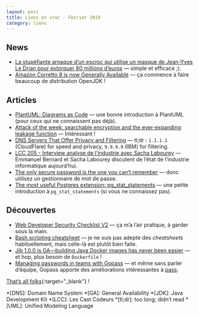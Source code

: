```yaml
---
layout: post
title: Liens en vrac - Février 2019
category: liens
---
```


## News

- [La stupéfiante arnaque d’un escroc qui utilise un masque de Jean-Yves Le Drian pour extorquer 80 millions d’euros](https://www.ladepeche.fr/2019/02/14/la-stupefiante-arnaque-dun-escroc-qui-utilise-un-masque-de-jean-yves-le-drian-pour-extorquer-80-millions-deuros,8014877.php)
  — simple et efficace ;).
- [Amazon Corretto 8 is now Generally Available](https://dzone.com/articles/amazon-corretto-8-1)
  — ça commence à faire beaucoup de distribution OpenJDK !

## Articles

- [PlantUML: Diagrams as Code](https://tech.olx.com/plantuml-diagrams-as-code-93773b394cd9)
  — une bonne introduction à PlantUML (pour ceux qui ne connaissent pas déjà).
- [Attack of the week: searchable encryption and the ever-expanding leakage function](https://blog.cryptographyengineering.com/2019/02/11/attack-of-the-week-searchable-encryption-and-the-ever-expanding-leakage-function/)
  — Intéressant !
- [DNS Servers That Offer Privacy and Filtering](https://danielmiessler.com/blog/dns-servers-you-should-have-memorized/)
  — tl;dr : `1.1.1.1` (CloudFlare) for speed and privacy, `9.9.9.9` (IBM) for filtering.
- [LCC 205 - Interview analyse de l’industrie avec Sacha Labourey](https://lescastcodeurs.com/2019/02/21/lcc-205-interview-analyse-de-l-industrie-avec-sacha-labourey/)
  — Emmanuel Bernard et Sacha Labourey discutent de l’état de l’industrie informatique aujourd’hui.
- [The only secure password is the one you can’t remember](https://www.troyhunt.com/only-secure-password-is-one-you-cant/)
  — donc utilisez un gestionnaire de mot de passe.
- [The most useful Postgres extension: pg_stat_statements](https://www.citusdata.com/blog/2019/02/08/the-most-useful-postgres-extension-pg-stat-statements/)
  — une petite introduction à `pg_stat_statements` (si vous ne connaissez pas).

## Découvertes

- [Web Developer Security Checklist V2](https://www.sensedeep.com/blog/posts/stories/web-developer-security-checklist.html)
  — ça m’a l’air pratique, à garder sous la main.
- [Bash scripting cheatsheet](https://devhints.io/bash)
  — je ne suis pas adepte des _cheatsheets_ habituellement, mais celle-là est plutôt bien faite.
- [Jib 1.0.0 is GA—building Java Docker images has never been easier](https://cloud.google.com/blog/products/application-development/jib-1-0-0-is-ga-building-java-docker-images-has-never-been-easier)
  — et hop, plus besoin de `Dockerfile` !
- [Managing passwords in teams with Gopass](https://blog.codecentric.de/en/2019/02/manage-team-passwords-gopass/)
  — et même sans parler d’équipe, Gopass apporte des améliorations intéressantes
  à [pass](https://www.passwordstore.org/).

[That’s all folks](https://www.youtube.com/watch?v=NgS8qg7VJ-s "Blood Red Shoes - When We Wake"){:target="_blank"} !

<!-- prettier-ignore-start -->
*[DNS]: Domain Name System
*[GA]: General Availability
*[JDK]: Java Development Kit
*[LCC]: Les Cast Codeurs
*[tl;dr]: too long; didn’t read
*[UML]: Unified Modeling Language
<!-- prettier-ignore-end -->
